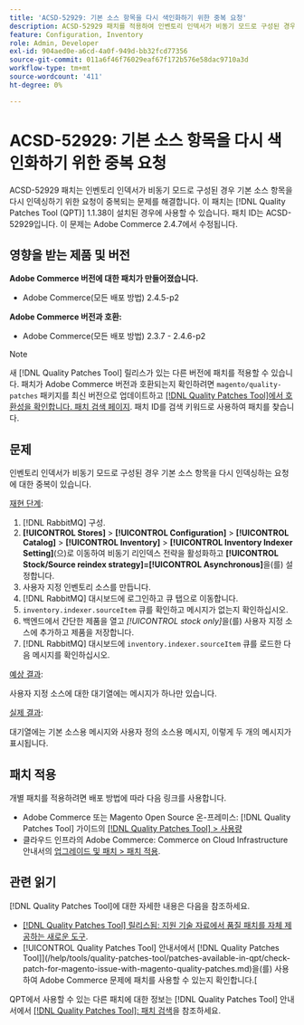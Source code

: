 ```yaml
---
title: 'ACSD-52929: 기본 소스 항목을 다시 색인화하기 위한 중복 요청'
description: ACSD-52929 패치를 적용하여 인벤토리 인덱서가 비동기 모드로 구성된 경우 기본 소스 항목을 다시 인덱싱하라는 중복 요청이 있는 Adobe Commerce 문제를 해결합니다.
feature: Configuration, Inventory
role: Admin, Developer
exl-id: 904aed0e-a6cd-4a0f-949d-bb32fcd77356
source-git-commit: 011a6f46f76029eaf67f172b576e58dac9710a3d
workflow-type: tm+mt
source-wordcount: '411'
ht-degree: 0%

---
```


# ACSD-52929: 기본 소스 항목을 다시 색인화하기 위한 중복 요청

ACSD-52929 패치는 인벤토리 인덱서가 비동기 모드로 구성된 경우 기본 소스 항목을 다시 인덱싱하기 위한 요청이 중복되는 문제를 해결합니다. 이 패치는 [!DNL Quality Patches Tool (QPT)] 1.1.38이 설치된 경우에 사용할 수 있습니다. 패치 ID는 ACSD-52929입니다. 이 문제는 Adobe Commerce 2.4.7에서 수정됩니다.

## 영향을 받는 제품 및 버전

**Adobe Commerce 버전에 대한 패치가 만들어졌습니다.**

* Adobe Commerce(모든 배포 방법) 2.4.5-p2

**Adobe Commerce 버전과 호환:**

* Adobe Commerce(모든 배포 방법) 2.3.7 - 2.4.6-p2

>[!NOTE]
>
>새 [!DNL Quality Patches Tool] 릴리스가 있는 다른 버전에 패치를 적용할 수 있습니다. 패치가 Adobe Commerce 버전과 호환되는지 확인하려면 `magento/quality-patches` 패키지를 최신 버전으로 업데이트하고 [[!DNL Quality Patches Tool]에서 호환성을 확인합니다. 패치 검색 페이지](https://experienceleague.adobe.com/tools/commerce-quality-patches/index.html). 패치 ID를 검색 키워드로 사용하여 패치를 찾습니다.

## 문제

인벤토리 인덱서가 비동기 모드로 구성된 경우 기본 소스 항목을 다시 인덱싱하는 요청에 대한 중복이 있습니다.

<u>재현 단계</u>:

1. [!DNL RabbitMQ] 구성.
1. **[!UICONTROL Stores]** > **[!UICONTROL Configuration]** > **[!UICONTROL Catalog]** > **[!UICONTROL Inventory]** > **[!UICONTROL Inventory Indexer Setting]**(으)로 이동하여 비동기 리인덱스 전략을 활성화하고 **[!UICONTROL Stock/Source reindex strategy]=[!UICONTROL Asynchronous]**&#x200B;을(를) 설정합니다.
1. 사용자 지정 인벤토리 소스를 만듭니다.
1. [!DNL RabbitMQ] 대시보드에 로그인하고 큐 탭으로 이동합니다.
1. `inventory.indexer.sourceItem` 큐를 확인하고 메시지가 없는지 확인하십시오.
1. 백엔드에서 간단한 제품을 열고 *[!UICONTROL stock only]*&#x200B;을(를) 사용자 지정 소스에 추가하고 제품을 저장합니다.
1. [!DNL RabbitMQ] 대시보드에 `inventory.indexer.sourceItem` 큐를 로드한 다음 메시지를 확인하십시오.

<u>예상 결과</u>:

사용자 지정 소스에 대한 대기열에는 메시지가 하나만 있습니다.

<u>실제 결과</u>:

대기열에는 기본 소스용 메시지와 사용자 정의 소스용 메시지, 이렇게 두 개의 메시지가 표시됩니다.

## 패치 적용

개별 패치를 적용하려면 배포 방법에 따라 다음 링크를 사용합니다.

* Adobe Commerce 또는 Magento Open Source 온-프레미스: [!DNL Quality Patches Tool] 가이드의 [[!DNL Quality Patches Tool] > 사용량](/help/tools/quality-patches-tool/usage.md)
* 클라우드 인프라의 Adobe Commerce: Commerce on Cloud Infrastructure 안내서의 [업그레이드 및 패치 > 패치 적용](https://experienceleague.adobe.com/docs/commerce-cloud-service/user-guide/develop/upgrade/apply-patches.html).

## 관련 읽기

[!DNL Quality Patches Tool]에 대한 자세한 내용은 다음을 참조하세요.

* [[!DNL Quality Patches Tool] 릴리스됨: 지원 기술 자료에서 품질 패치를 자체 제공하는 새로운 도구](https://experienceleague.adobe.com/en/docs/commerce-operations/tools/quality-patches-tool/quality-patches-tool-to-self-serve-quality-patches).
* [!UICONTROL Quality Patches Tool] 안내서에서  [!DNL Quality Patches Tool]](/help/tools/quality-patches-tool/patches-available-in-qpt/check-patch-for-magento-issue-with-magento-quality-patches.md)을(를) 사용하여 Adobe Commerce 문제에 패치를 사용할 수 있는지 확인합니다.[


QPT에서 사용할 수 있는 다른 패치에 대한 정보는 [!DNL Quality Patches Tool] 안내서에서 [[!DNL Quality Patches Tool]: 패치 검색](https://experienceleague.adobe.com/tools/commerce-quality-patches/index.html)을 참조하세요.
